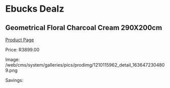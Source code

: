 
# Ebucks Dealz
## Geometrical Floral Charcoal Cream 290X200cm
[Product Page](https://www.ebucks.com/web/shop/productSelected.do?prodId=1210115962&catId=1209942745)

Price: R3899.00

Image: /web/cms/system/galleries/pics/prodimg/1210115962_detail_1636472304809.png

Savings: 


	